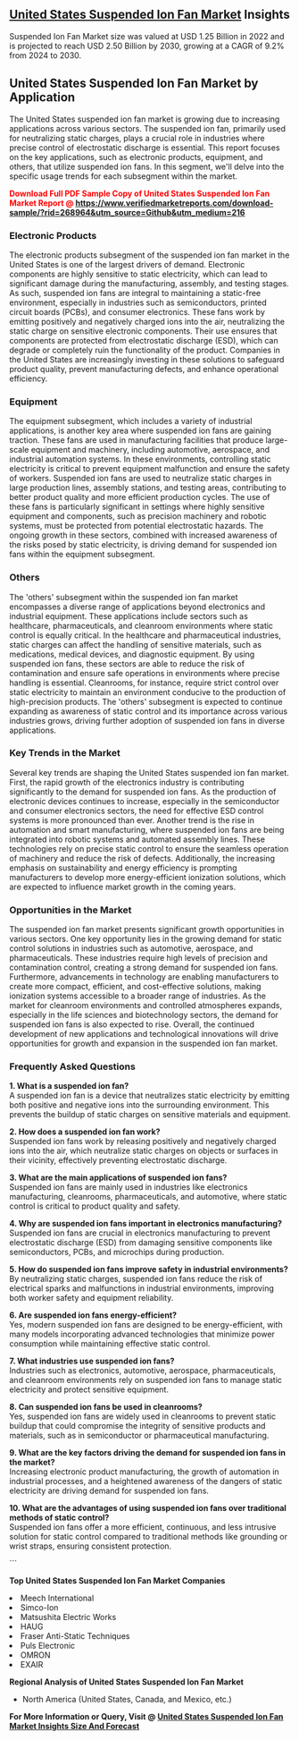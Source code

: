 <h2><a href="https://www.verifiedmarketreports.com/download-sample/?rid=268964&amp;utm_source=Github&amp;utm_medium=216" target="_blank">United States Suspended Ion Fan Market</a> Insights</h2><p>Suspended Ion Fan Market size was valued at USD 1.25 Billion in 2022 and is projected to reach USD 2.50 Billion by 2030, growing at a CAGR of 9.2% from 2024 to 2030.</p><p><h2>United States Suspended Ion Fan Market by Application</h2><p>The United States suspended ion fan market is growing due to increasing applications across various sectors. The suspended ion fan, primarily used for neutralizing static charges, plays a crucial role in industries where precise control of electrostatic discharge is essential. This report focuses on the key applications, such as electronic products, equipment, and others, that utilize suspended ion fans. In this segment, we'll delve into the specific usage trends for each subsegment within the market. <strong><p><span class=""><span style="color: #ff0000;"><strong>Download Full PDF Sample Copy of United States Suspended Ion Fan Market Report</strong> @ </span><a href="https://www.verifiedmarketreports.com/download-sample/?rid=268964&amp;utm_source=Github&amp;utm_medium=216" target="_blank">https://www.verifiedmarketreports.com/download-sample/?rid=268964&amp;utm_source=Github&amp;utm_medium=216</a></span></p></strong></p><h3>Electronic Products</h3><p>The electronic products subsegment of the suspended ion fan market in the United States is one of the largest drivers of demand. Electronic components are highly sensitive to static electricity, which can lead to significant damage during the manufacturing, assembly, and testing stages. As such, suspended ion fans are integral to maintaining a static-free environment, especially in industries such as semiconductors, printed circuit boards (PCBs), and consumer electronics. These fans work by emitting positively and negatively charged ions into the air, neutralizing the static charge on sensitive electronic components. Their use ensures that components are protected from electrostatic discharge (ESD), which can degrade or completely ruin the functionality of the product. Companies in the United States are increasingly investing in these solutions to safeguard product quality, prevent manufacturing defects, and enhance operational efficiency.</p><h3>Equipment</h3><p>The equipment subsegment, which includes a variety of industrial applications, is another key area where suspended ion fans are gaining traction. These fans are used in manufacturing facilities that produce large-scale equipment and machinery, including automotive, aerospace, and industrial automation systems. In these environments, controlling static electricity is critical to prevent equipment malfunction and ensure the safety of workers. Suspended ion fans are used to neutralize static charges in large production lines, assembly stations, and testing areas, contributing to better product quality and more efficient production cycles. The use of these fans is particularly significant in settings where highly sensitive equipment and components, such as precision machinery and robotic systems, must be protected from potential electrostatic hazards. The ongoing growth in these sectors, combined with increased awareness of the risks posed by static electricity, is driving demand for suspended ion fans within the equipment subsegment.</p><h3>Others</h3><p>The 'others' subsegment within the suspended ion fan market encompasses a diverse range of applications beyond electronics and industrial equipment. These applications include sectors such as healthcare, pharmaceuticals, and cleanroom environments where static control is equally critical. In the healthcare and pharmaceutical industries, static charges can affect the handling of sensitive materials, such as medications, medical devices, and diagnostic equipment. By using suspended ion fans, these sectors are able to reduce the risk of contamination and ensure safe operations in environments where precise handling is essential. Cleanrooms, for instance, require strict control over static electricity to maintain an environment conducive to the production of high-precision products. The 'others' subsegment is expected to continue expanding as awareness of static control and its importance across various industries grows, driving further adoption of suspended ion fans in diverse applications.</p><h3>Key Trends in the Market</h3><p>Several key trends are shaping the United States suspended ion fan market. First, the rapid growth of the electronics industry is contributing significantly to the demand for suspended ion fans. As the production of electronic devices continues to increase, especially in the semiconductor and consumer electronics sectors, the need for effective ESD control systems is more pronounced than ever. Another trend is the rise in automation and smart manufacturing, where suspended ion fans are being integrated into robotic systems and automated assembly lines. These technologies rely on precise static control to ensure the seamless operation of machinery and reduce the risk of defects. Additionally, the increasing emphasis on sustainability and energy efficiency is prompting manufacturers to develop more energy-efficient ionization solutions, which are expected to influence market growth in the coming years.</p><h3>Opportunities in the Market</h3><p>The suspended ion fan market presents significant growth opportunities in various sectors. One key opportunity lies in the growing demand for static control solutions in industries such as automotive, aerospace, and pharmaceuticals. These industries require high levels of precision and contamination control, creating a strong demand for suspended ion fans. Furthermore, advancements in technology are enabling manufacturers to create more compact, efficient, and cost-effective solutions, making ionization systems accessible to a broader range of industries. As the market for cleanroom environments and controlled atmospheres expands, especially in the life sciences and biotechnology sectors, the demand for suspended ion fans is also expected to rise. Overall, the continued development of new applications and technological innovations will drive opportunities for growth and expansion in the suspended ion fan market.</p><h3>Frequently Asked Questions</h3><p><strong>1. What is a suspended ion fan?</strong><br> A suspended ion fan is a device that neutralizes static electricity by emitting both positive and negative ions into the surrounding environment. This prevents the buildup of static charges on sensitive materials and equipment.</p><p><strong>2. How does a suspended ion fan work?</strong><br> Suspended ion fans work by releasing positively and negatively charged ions into the air, which neutralize static charges on objects or surfaces in their vicinity, effectively preventing electrostatic discharge.</p><p><strong>3. What are the main applications of suspended ion fans?</strong><br> Suspended ion fans are mainly used in industries like electronics manufacturing, cleanrooms, pharmaceuticals, and automotive, where static control is critical to product quality and safety.</p><p><strong>4. Why are suspended ion fans important in electronics manufacturing?</strong><br> Suspended ion fans are crucial in electronics manufacturing to prevent electrostatic discharge (ESD) from damaging sensitive components like semiconductors, PCBs, and microchips during production.</p><p><strong>5. How do suspended ion fans improve safety in industrial environments?</strong><br> By neutralizing static charges, suspended ion fans reduce the risk of electrical sparks and malfunctions in industrial environments, improving both worker safety and equipment reliability.</p><p><strong>6. Are suspended ion fans energy-efficient?</strong><br> Yes, modern suspended ion fans are designed to be energy-efficient, with many models incorporating advanced technologies that minimize power consumption while maintaining effective static control.</p><p><strong>7. What industries use suspended ion fans?</strong><br> Industries such as electronics, automotive, aerospace, pharmaceuticals, and cleanroom environments rely on suspended ion fans to manage static electricity and protect sensitive equipment.</p><p><strong>8. Can suspended ion fans be used in cleanrooms?</strong><br> Yes, suspended ion fans are widely used in cleanrooms to prevent static buildup that could compromise the integrity of sensitive products and materials, such as in semiconductor or pharmaceutical manufacturing.</p><p><strong>9. What are the key factors driving the demand for suspended ion fans in the market?</strong><br> Increasing electronic product manufacturing, the growth of automation in industrial processes, and a heightened awareness of the dangers of static electricity are driving demand for suspended ion fans.</p><p><strong>10. What are the advantages of using suspended ion fans over traditional methods of static control?</strong><br> Suspended ion fans offer a more efficient, continuous, and less intrusive solution for static control compared to traditional methods like grounding or wrist straps, ensuring consistent protection.</p>```</p><p><strong>Top United States Suspended Ion Fan Market Companies</strong></p><div data-test-id=""><p><li>Meech International</li><li> Simco-Ion</li><li> Matsushita Electric Works</li><li> HAUG</li><li> Fraser Anti-Static Techniques</li><li> Puls Electronic</li><li> OMRON</li><li> EXAIR</li></p><div><strong>Regional Analysis of&nbsp;United States Suspended Ion Fan Market</strong></div><ul><li dir="ltr"><p dir="ltr">North America&nbsp;(United States, Canada, and Mexico, etc.)</p></li></ul><p><strong>For More Information or Query, Visit @&nbsp;</strong><strong><a href="https://www.verifiedmarketreports.com/product/suspended-ion-fan-market/?utm_source=Github&amp;utm_medium=216" target="_blank">United States Suspended Ion Fan Market Insights Size And Forecast</a></strong></p></div>
